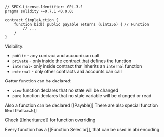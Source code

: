 ```solidity
// SPDX-License-Identifier: GPL-3.0
pragma solidity >=0.7.1 <0.9.0;

contract SimpleAuction {
    function bid() public payable returns (uint256) { // Function
        // ...
    }
}
```

Visibility:
- `public` - any contract and account can call
- `private` - only inside the contract that defines the function
- `internal`- only inside contract that inherits an `internal` function
- `external` - only other contracts and accounts can call

Getter function can be declared:
- `view` function declares that no state will be changed
- `pure` function declares that no state variable will be changed or read

Also a function can be declared [[Payable]]
There are also special function like [[Fallback]]

Check [[Inheritance]] for function overriding

Every function has a [[Function Selector]], that can be used in abi encoding